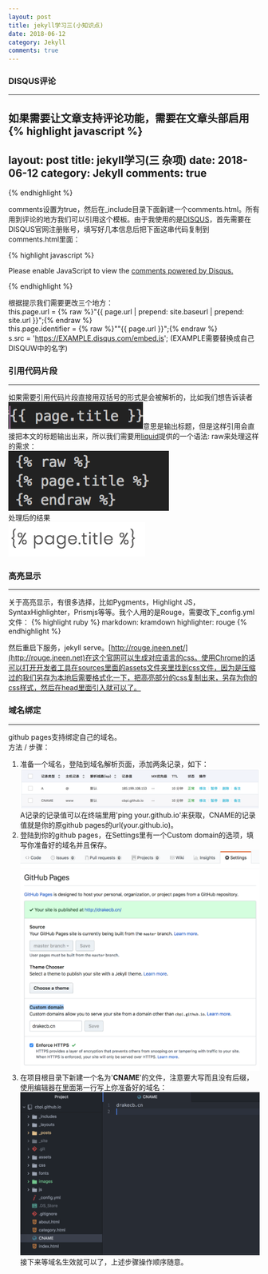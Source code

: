 ```yaml
---
layout: post
title: jekyll学习三(小知识点)
date: 2018-06-12
category: Jekyll
comments: true
---
```


### DISQUS评论
---
如果需要让文章支持评论功能，需要在文章头部启用
{% highlight javascript %}
---
layout: post
title: jekyll学习(三 杂项)
date: 2018-06-12
category: Jekyll
comments: true
---
{% endhighlight %}

comments设置为true，然后在_include目录下面新建一个comments.html。所有用到评论的地方我们可以引用这个模板。由于我使用的是[DISQUS](https://disqus.com/)，首先需要在DISQUS官网注册账号，填写好几本信息后把下面这串代码复制到comments.html里面：

{% highlight javascript %}
<div id="disqus_thread"></div>
<script>


var disqus_config = function () {
 this.page.url = PAGE_URL;  // Replace PAGE_URL with your page's canonical URL variable
 this.page.identifier = PAGE_IDENTIFIER; // Replace PAGE_IDENTIFIER with your page's unique identifier variable
};

(function() { // DON'T EDIT BELOW THIS LINE
 var d = document, s = d.createElement('script');
 s.src = 'https://EXAMPLE.disqus.com/embed.js';
 s.setAttribute('data-timestamp', +new Date());
 (d.head || d.body).appendChild(s);
})();
</script>
<noscript>Please enable JavaScript to view the <a href="https://disqus.com/?ref_noscript">comments powered by Disqus.</a></noscript>

{% endhighlight %}

根据提示我们需要更改三个地方：  
this.page.url = {% raw %}"{{ page.url | prepend: site.baseurl | prepend: site.url }}";{% endraw %}  
this.page.identifier = {% raw %}""{{ page.url }}";{% endraw %}  
s.src = 'https://EXAMPLE.disqus.com/embed.js'; (EXAMPLE需要替换成自己DISQUW中的名字)

### 引用代码片段
---
如果需要引用代码片段直接用双括号的形式是会被解析的，比如我们想告诉读者![image](/assets/img/jekyll03.jpg)意思是输出标题，但是这样引用会直接把本文的标题输出出来，所以我们需要用[liquid](https://liquid.bootcss.com/basics/truthy-and-falsy/)提供的一个语法: raw来处理这样的需求：  
![image](/assets/img/jekyll03.1.png)  
处理后的结果  
![image](/assets/img/jekyll03.2.png)  

### 高亮显示
---
关于高亮显示，有很多选择，比如Pygments，Highlight JS，SyntaxHighlighter，Prismjs等等。我个人用的是Rouge，需要改下_config.yml文件：
{% highlight ruby %}
markdown: kramdown
highlighter: rouge
{% endhighlight %}

然后重启下服务，jekyll serve。[http://rouge.jneen.net/](http://rouge.jneen.net)在这个官网可以生成对应语言的css。使用Chrome的话可以打开开发者工具在sources里面的assets文件夹里找到css文件，因为是压缩过的我们另存为本地后需要格式化一下，把高亮部分的css复制出来，另存为你的css样式，然后在head里面引入就可以了。

### 域名绑定
---
github pages支持绑定自己的域名。  
方法 / 步骤：  
1. 准备一个域名，登陆到域名解析页面，添加两条记录，如下：  
![image](/assets/img/jekyll03.3.png)  
A记录的记录值可以在终端里用'ping your.github.io'来获取，CNAME的记录值就是你的原github pages的url(your.github.io)。
2. 登陆到你的github pages，在Settings里有一个Custom domain的选项，填写你准备好的域名并且保存。
![image](/assets/img/jekyll03.4.png)  
![image](/assets/img/jekyll03.5.png)  
3. 在项目根目录下新建一个名为'**CNAME**'的文件，注意要大写而且没有后缀，使用编辑器在里面第一行写上你准备好的域名：  
![image](/assets/img/jekyll03.6.png)  
接下来等域名生效就可以了，上述步骤操作顺序随意。

